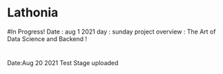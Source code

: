 # Lathonia

#In Progress!
Date : aug 1 2021
day : sunday
project overview : The Art of Data Science and Backend !

#
Date:Aug 20 2021
Test Stage uploaded
